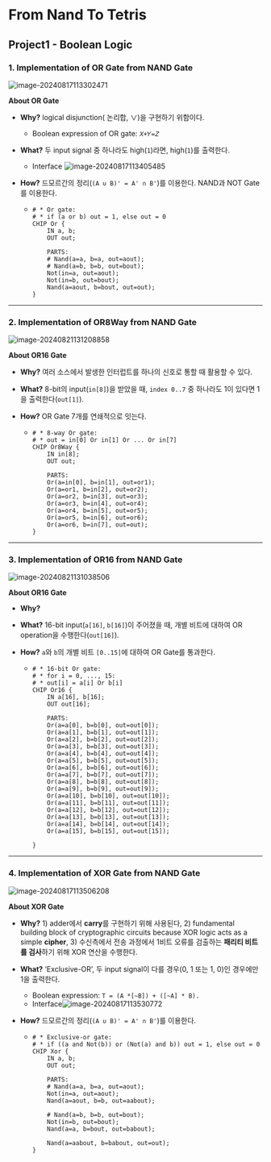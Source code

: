 # From Nand To Tetris

## Project1 - Boolean Logic

### 1. Implementation of OR Gate from NAND Gate

![image-20240817113302471](images/image-20240817113302471.png)

**About OR Gate**

- **Why?** logical disjunction( 논리합, ∨)을 구현하기 위함이다.

  - Boolean expression of OR gate: `𝑋+𝑌=𝑍`

- **What?** 두 input signal 중 하나라도 high(`1`)라면, high(`1`)를 출력한다.

  - Interface ![image-20240817113405485](images/image-20240817113405485.png)

- **How?** 드모르간의 정리(`(A ∪ B)' = A' ∩ B'`)를 이용한다. NAND과 NOT Gate를 이용한다.

  - ~~~shell
    # * Or gate:
    # * if (a or b) out = 1, else out = 0 
    CHIP Or {
        IN a, b;
        OUT out;
    
        PARTS:
        # Nand(a=a, b=a, out=aout);
        # Nand(a=b, b=b, out=bout);
        Not(in=a, out=aout);
        Not(in=b, out=bout);
        Nand(a=aout, b=bout, out=out);
    }
    ~~~



---

### 2. Implementation of OR8Way from NAND Gate

![image-20240821131208858](images/image-20240821131208858.png)

**About OR16 Gate**

- **Why?** 여러 소스에서 발생한 인터럽트를 하나의 신호로 통할 때 활용할 수 있다.

- **What?** 8-bit의 input(`in[8]`)을 받았을 때, `index 0..7` 중 하나라도 1이 있다면 1을 출력한다(`out[1]`).

- **How?** OR Gate 7개를 연쇄적으로 잇는다.

  - ~~~shell
    # * 8-way Or gate: 
    # * out = in[0] Or in[1] Or ... Or in[7]
    CHIP Or8Way {
        IN in[8];
        OUT out;
    
        PARTS:
        Or(a=in[0], b=in[1], out=or1);
        Or(a=or1, b=in[2], out=or2);
        Or(a=or2, b=in[3], out=or3);
        Or(a=or3, b=in[4], out=or4);
        Or(a=or4, b=in[5], out=or5);
        Or(a=or5, b=in[6], out=or6);
        Or(a=or6, b=in[7], out=out);
    }
    ~~~



---

### 3. Implementation of OR16 from NAND Gate

![image-20240821131038506](images/image-20240821131038506.png)

**About OR16 Gate**

- **Why?**

- **What?** 16-bit input(`a[16]`, `b[16]`)이 주어졌을 때, 개별 비트에 대하여 OR operation을 수행한다(`out[16]`).

- **How?** `a`와 `b`의 개별 비트 `[0..15]`에 대하여 OR Gate를 통과한다.

  - ~~~shell
    # * 16-bit Or gate:
    # * for i = 0, ..., 15:
    # * out[i] = a[i] Or b[i] 
    CHIP Or16 {
        IN a[16], b[16];
        OUT out[16];
    
        PARTS:
        Or(a=a[0], b=b[0], out=out[0]);
        Or(a=a[1], b=b[1], out=out[1]);
        Or(a=a[2], b=b[2], out=out[2]);
        Or(a=a[3], b=b[3], out=out[3]);
        Or(a=a[4], b=b[4], out=out[4]);
        Or(a=a[5], b=b[5], out=out[5]);
        Or(a=a[6], b=b[6], out=out[6]);
        Or(a=a[7], b=b[7], out=out[7]);
        Or(a=a[8], b=b[8], out=out[8]);
        Or(a=a[9], b=b[9], out=out[9]);
        Or(a=a[10], b=b[10], out=out[10]);
        Or(a=a[11], b=b[11], out=out[11]);
        Or(a=a[12], b=b[12], out=out[12]);
        Or(a=a[13], b=b[13], out=out[13]);
        Or(a=a[14], b=b[14], out=out[14]);
        Or(a=a[15], b=b[15], out=out[15]);
    
    }
    ~~~



---

### 4. Implementation of XOR Gate from NAND Gate

![image-20240817113506208](images/image-20240817113506208.png)

**About XOR Gate**

- **Why?** 1) adder에서 **carry**를 구현하기 위해 사용된다, 2) fundamental building block of cryptographic circuits because XOR logic acts as a simple **cipher**, 3) 수신측에서 전송 과정에서 1비트 오류를 검출하는 **패리티 비트를 검사**하기 위해 XOR 연산을 수행한다.

- **What?** ‘Exclusive-OR’, 두 input signal이 다를 경우(0, 1 또는 1, 0)인 경우에만 1을 출력한다.

  - Boolean expression: `T = (A *[~B]) + ([~A] * B).`
  - Interface![image-20240817113530772](images/image-20240817113530772.png)

- **How?** 드모르간의 정리(`(A ∪ B)' = A' ∩ B'`)를 이용한다.

  - ~~~shell
    # * Exclusive-or gate:
    # * if ((a and Not(b)) or (Not(a) and b)) out = 1, else out = 0
    CHIP Xor {
        IN a, b;
        OUT out;
    
        PARTS:
        # Nand(a=a, b=a, out=aout);
        Not(in=a, out=aout);
        Nand(a=aout, b=b, out=aabout);
        
        # Nand(a=b, b=b, out=bout);
        Not(in=b, out=bout);
        Nand(a=a, b=bout, out=babout);
        
        Nand(a=aabout, b=babout, out=out);
    }
    ~~~

